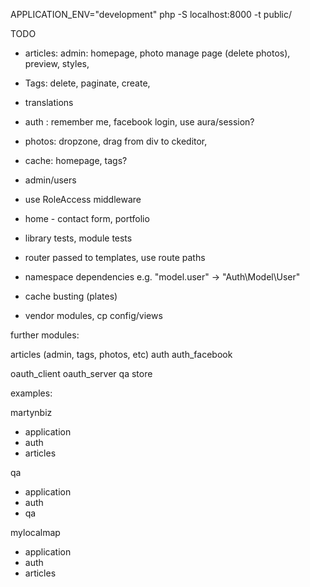 APPLICATION_ENV="development" php -S localhost:8000 -t public/

TODO

* articles: admin: homepage, photo manage page (delete photos), preview, styles,
* Tags: delete, paginate, create,
* translations 
* auth : remember me, facebook login, use aura/session?
* photos: dropzone, drag from div to ckeditor,
* cache: homepage, tags?
* admin/users
* use RoleAccess middleware
* home - contact form, portfolio
* library tests, module tests
* router passed to templates, use route paths

* namespace dependencies e.g. "model.user" -> "Auth\Model\User"

* cache busting (plates)
* vendor modules, cp config/views


further modules:

articles (admin, tags, photos, etc)
auth
auth_facebook

oauth_client
oauth_server
qa
store

examples:

martynbiz
* application
* auth
* articles

qa
* application
* auth
* qa

mylocalmap
* application
* auth
* articles
